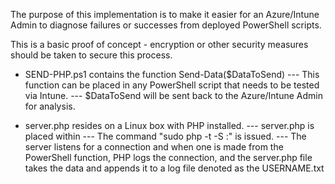 The purpose of this implementation is to make it easier for an Azure/Intune Admin to diagnose
failures or successes from deployed PowerShell scripts.

This is a basic proof of concept - encryption or other security measures should be taken to 
secure this process.

* SEND-PHP.ps1 contains the function Send-Data($DataToSend)
--- This function can be placed in any PowerShell script that needs to be tested via Intune.
--- $DataToSend will be sent back to the Azure/Intune Admin for analysis.

* server.php resides on a Linux box with PHP installed.
--- server.php is placed within <DIRECTORY>
--- The command "sudo php -t <DIRECTORY> -S <IP>:<PORT>" is issued.
--- The server listens for a connection and when one is made from the PowerShell function,
    PHP logs the connection, and the server.php file takes the data and appends it to a log
    file denoted as the USERNAME.txt
